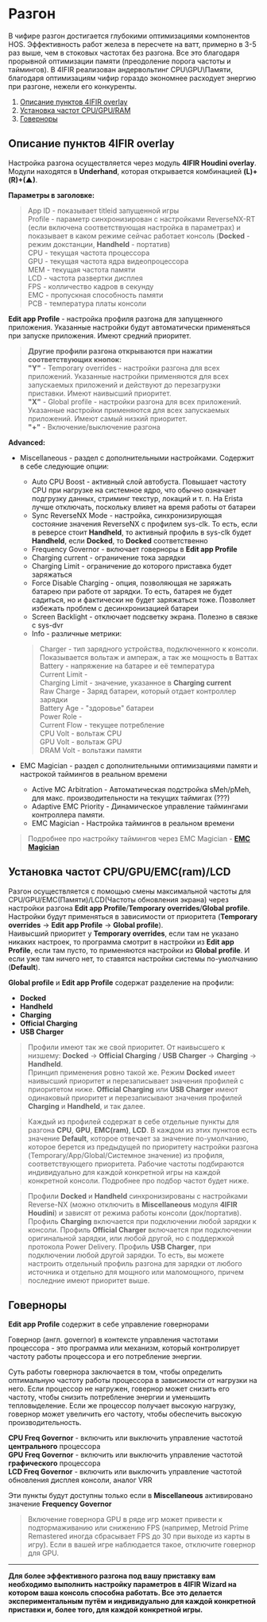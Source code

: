 # Разгон 

В чифире разгон достигается глубокими оптимизациями компонентов HOS. Эффективность работ железа в пересчете на ватт, примерно в 3-5 раз выше, чем в стоковых частотах без разгона. Все это благодаря прорывной оптимизации памяти (преодоление порога частоты и таймингов). В 4IFIR реализован андервольтинг CPU\GPU\Памяти, благодаря оптимизациям чифир гораздо экономнее расходует энергию при разгоне, нежели его конкуренты.

1. [Описание пунктов 4IFIR overlay](#Описание-пунктов-4IFIR-overlay)   
1. [Установка частот CPU/GPU/RAM](#установка-частот-cpugpuemcramlcd)  
1. [Говерноры](#Говерноры)  

## Описание пунктов 4IFIR overlay

Настройка разгона осуществляется через модуль **4IFIR Houdini overlay**. Модули находятся в **Underhand**, которая открывается комбинацией **(L)+(R)+(▲)**.

**Параметры в заголовке:**     
>App ID - показывает titleid запущенной игры   
>Profile - параметр синхронизирован с настройками ReverseNX-RT (если включена соответствующая настройка в параметрах) и показывает в каком режиме сейчас работает консоль (**Docked** - режим докстанции, **Handheld** - портатив)  
>CPU - текущая частота процессора   
>GPU - текущая частота ядра видеопроцессора   
>MEM - текущая частота памяти   
>LCD - частота развертки дисплея  
>FPS - колличество кадров в секунду  
>EMC - пропускная способность памяти  
>PCB - температура платы консоли   


   
**Edit app Profile** - настройка профиля разгона для запущенного приложения. Указанные настройки будут автоматически применяться при запуске приложения. Имеют средний приоритет.
> **Другие профили разгона открываются при нажатии соответствующих кнопок:**  
> **"Y"** - Temporary overrides - настройки разгона для всех приложений. Указанные настройки применяются для всех запускаемых приложений и действуют до перезагрузки приставки. Имеют наивысший приоритет.  
> **"X"** - Global profile - настройки разгона для всех приложений. Указанные настройки применяются для всех запускаемых приложений. Имеют самый низкий приоритет.  
> **"+"** - Включение/выключение разгона

**Advanced:**
* Miscellaneous - раздел с дополнительными настройками. Содержит в себе следующие опции:
   * Auto CPU Boost - активный слой автобуста. Повышает частоту CPU при нагрузке на системное ядро, что обычно означает подгрузку данных, стриминг текстур, локаций и т. п. На Erista лучше отключать, поскольку влияет на время работы от батареи
   * Sync ReverseNX Mode - настройка, синхронизирующая состояние значения ReverseNX с профилем sys-clk. То есть, если в реверсе стоит **Handheld**, то активный профиль в sys-clk будет **Handheld**, если **Docked**, то **Docked** соответственно
   * Frequency Governor - включает говерноры в **Edit app Profile**
   * Charging current - ограничение тока зарядки
   * Charging Limit - ограничение до которого приставка будет заряжаться
   * Force Disable Charging - опция, позволяющая не заряжать батарею при работе от зарядки. То есть, батарея не будет садиться, но и фактически не будет заряжаться тоже. Позволяет избежать проблем с десинхронизацией батареи 
   * Screen Backlight - отключает подсветку экрана. Полезно в связке с sys-dvr 
   * Info - различные метрики:   
   >Charger - тип зарядного устройства, подключенного к консоли. Показывается вольтаж и ампераж, а так же мощность в Ваттах  
   >Battery - напряжение на батарее и её температура  
   >Current Limit -   
   >Charging Limit - значение, указанное в **Charging current**  
   >Raw Charge - Заряд батареи, который отдает контроллер зарядки   
   >Battery Age - "здоровье" батареи  
   >Power Role -   
   >Current Flow - текущее потребление   
   >CPU Volt - вольтаж CPU   
   >GPU Volt - вольтаж GPU   
   >DRAM Volt - вольтажи памяти  
    
   
* EMC Magician - раздел с дополнительными оптимизациями памяти и настрокой таймингов в реальном времени
  * Active MC Arbitration - Автоматическая подстройка sMeh/pMeh, для макс. производительности на текущих таймигах (???)
  * Adaptive EMC Priority - Динамическое управление таймингами контроллера памяти.
  * EMC Magician - Настройка таймингов в реальном времени
> Подробнее про настройку таймингов через EMC Magician - [**EMC Magician**](EMC_MAGICIAN.md)

## Установка частот CPU/GPU/EMC(ram)/LCD
  Разгон осуществляется с помощью смены максимальной частоты для CPU/GPU/EMC(Памяти)/LCD(Частоты обновления экрана) через настройки разгона **Edit app Profile**/**Temporary overrides**/**Global profile**.   
  Настройки будут применяться в зависимости от приоритета (**Temporary overrides** -> **Edit app Profile** -> **Global profile**).   
  Наивысший приоритет у **Temporary overrides**, если там не указано никаких настроек, то программа смотрит в настройки из **Edit app Profile**, если там пусто, то применяются настройки из **Global profile**. И если уже там ничего нет, то ставятся настройки системы по-умолчанию (**Default**).


**Global profile** и **Edit app Profile** содержат разделение на профили: 
  * **Docked**
  * **Handheld**
  * **Charging**
  * **Official Charging**
  * **USB Charger** 

>Профили имеют так же свой приоритет. От наивысшего к низшему: **Docked** -> **Official Charging** / **USB Charger** -> **Charging** -> **Handheld**.    
Принцип применения ровно такой же. Режим **Docked** имеет наивысший приоритет и перезаписывает значения профилей с приоритетом ниже. **Official Charging** или **USB Charger** имеют одинаковый приоритет и перезаписывают значения профилей **Charging** и **Handheld**, и так далее.

>Каждый из профилей содержат в себе отдельные пункты для разгона **CPU**, **GPU**, **EMC(ram)**, **LCD**. В каждом из этих пунктов есть значение **Default**, которое отвечает за значение по-умолчанию, которое берется из предыдущей по приоритету настройки разгона (Temporary/App/Global/Системное значение) из профиля, соответствующего приоритета. Рабочие частоты подбираются индивидуально для каждой конкретной игры на каждой конкретной консоли. Подробнее про подбор частот будет ниже. 

>Профили **Docked** и **Handheld** синхронизированы с настройками Reverse-NX (можно отключить в **Miscellaneous** модуля **4IFIR Houdini**) и зависят от режима работы консоли (док/портатив). Профиль **Charging** включается при подключении любой зарядки к консоли. Профиль **Official Charger** включается при подключении оригинальной зарядки, или любой другой, но с поддержкой протокола Power Delivery. Профиль **USB Charger**, при подключении любой другой зарядки. То есть, вы можете настроить отдельный профиль разгона для зарядки от любого источника и отдельно для мощного или маломощного, причем последние имеют приоритет выше.  


## Говерноры

**Edit app Profile** содержит в себе управление говернорами

Говернор (англ. governor) в контексте управления частотами процессора - это программа или механизм, который контролирует частоту работы процессора и его потребление энергии.

Суть работы говернора заключается в том, чтобы определить оптимальную частоту работы процессора в зависимости от нагрузки на него. Если процессор не нагружен, говернор может снизить его частоту, чтобы снизить потребление энергии и уменьшить тепловыделение. Если же процессор получает высокую нагрузку, говернор может увеличить его частоту, чтобы обеспечить высокую производительность.

**CPU Freq Governor** - включить или выключить управление частотой **центрального** процессора  
**GPU Freq Governor** - включить или выключить управление частотой **графического** процессора  
**LCD Freq Governor** - включить или выключить управление частотой обновления дисплея консоли, аналог VRR

Эти пункты будут доступны только если в **Miscellaneous** активировано значение **Frequency Governor**

>Включение говернора GPU в ряде игр может привести к подтормаживанию или снижению FPS (например, Metroid Prime Remastered иногда сбрасывает FPS до 30 при выходе из карты в игру). Если в вашей игре наблюдается такое, отключите говернор для GPU.

***

**Для более эффективного разгона под вашу приставку вам необходимо выполнить настройку параметров в 4IFIR Wizard на котором ваша консоль способна работать. Все это делается экспериментальным путём и индивидуально для каждой конкретной приставки и, более того, для каждой конкретной игры.**
